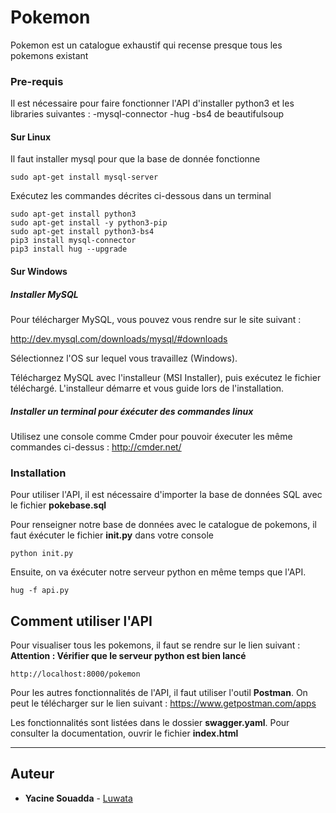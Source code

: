 # Pokemon

Pokemon est un catalogue exhaustif qui recense presque tous les pokemons existant

### Pre-requis 

Il est nécessaire pour faire fonctionner l'API d'installer python3 et les libraries suivantes :
	-mysql-connector
	-hug
	-bs4 de beautifulsoup

#### Sur Linux

Il faut installer mysql pour que la base de donnée fonctionne

```
sudo apt-get install mysql-server
```

Exécutez les commandes décrites ci-dessous dans un terminal
```
sudo apt-get install python3
sudo apt-get install -y python3-pip
sudo apt-get install python3-bs4
pip3 install mysql-connector
pip3 install hug --upgrade
```
#### Sur Windows

##### Installer MySQL
Pour télécharger MySQL, vous pouvez vous rendre sur le site suivant :

http://dev.mysql.com/downloads/mysql/#downloads

Sélectionnez l'OS sur lequel vous travaillez (Windows).

Téléchargez MySQL avec l'installeur (MSI Installer), puis exécutez le fichier téléchargé. L'installeur démarre et vous guide lors de l'installation.

##### Installer un terminal pour éxécuter des commandes linux

Utilisez une console comme Cmder pour pouvoir éxecuter les même commandes ci-dessus : http://cmder.net/

### Installation

Pour utiliser l'API, il est nécessaire d'importer la base de données SQL avec le fichier __pokebase.sql__

Pour renseigner notre base de données avec le catalogue de pokemons, il faut éxécuter le fichier **init.py** dans votre console

```
python init.py
```
Ensuite, on va éxécuter notre serveur python en même temps que l'API.

```
hug -f api.py
```

## Comment utiliser l'API

Pour visualiser tous les pokemons, il faut se rendre sur le lien suivant :
**Attention : Vérifier que le __serveur python__ est bien lancé**


```
http://localhost:8000/pokemon
```

Pour les autres fonctionnalités de l'API, il faut utiliser l'outil __Postman__.
On peut le télécharger sur le lien suivant : https://www.getpostman.com/apps

Les fonctionnalités sont listées dans le dossier __swagger.yaml__.
Pour consulter la documentation, ouvrir le fichier __index.html__

-----------------
## Auteur

* **Yacine Souadda** - [Luwata](https://github.com/luwata)